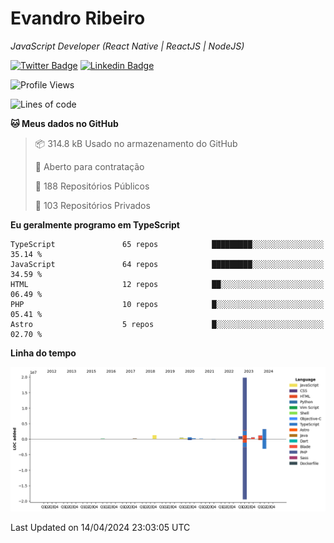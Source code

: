 # Evandro **Ribeiro**

*JavaScript Developer (React Native | ReactJS | NodeJS)*

[![Twitter Badge](https://img.shields.io/badge/-@ribeiroevandro-201B2D?style=flat-square&labelColor=201B2D&logo=twitter&logoColor=white&link=https://twitter.com/ribeiroevandro)](https://twitter.com/ribeiroevandro) 
[![Linkedin Badge](https://img.shields.io/badge/-Evandro%20Ribeiro-201B2D?style=flat-square&logo=Linkedin&logoColor=white&link=https://www.linkedin.com/in/ribeiroevandro)](https://www.linkedin.com/in/ribeiroevandro) 


<!--START_SECTION:waka-->
![Profile Views](http://img.shields.io/badge/Visualizac%C3%B5es%20do%20perfil-2-blue)

![Lines of code](https://img.shields.io/badge/Desde%20o%20Hello%20World%20eu%20escrevi-28.9%20million%20linhas%20de%20c%C3%B3digo-blue)

**🐱 Meus dados no GitHub** 

> 📦 314.8 kB Usado no armazenamento do GitHub 
 > 
> 💼 Aberto para contratação
 > 
> 📜 188 Repositórios Públicos 
 > 
> 🔑 103 Repositórios Privados 
 > 
**Eu geralmente programo em TypeScript** 

```text
TypeScript               65 repos            █████████░░░░░░░░░░░░░░░░   35.14 % 
JavaScript               64 repos            █████████░░░░░░░░░░░░░░░░   34.59 % 
HTML                     12 repos            ██░░░░░░░░░░░░░░░░░░░░░░░   06.49 % 
PHP                      10 repos            █░░░░░░░░░░░░░░░░░░░░░░░░   05.41 % 
Astro                    5 repos             █░░░░░░░░░░░░░░░░░░░░░░░░   02.70 % 
```



**Linha do tempo**

![Lines of Code chart](https://raw.githubusercontent.com/ribeiroevandro/ribeiroevandro/main/assets/bar_graph.png)


 Last Updated on 14/04/2024 23:03:05 UTC
<!--END_SECTION:waka-->
